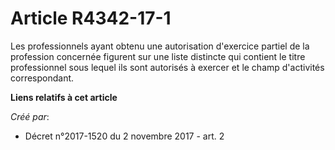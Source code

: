 # Article R4342-17-1

Les professionnels ayant obtenu une autorisation d'exercice partiel de la profession concernée figurent sur une liste
distincte qui contient le titre professionnel sous lequel ils sont autorisés à exercer et le champ d'activités correspondant.

**Liens relatifs à cet article**

_Créé par_:

  - Décret n°2017-1520 du 2 novembre 2017 - art. 2
